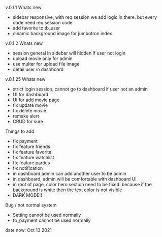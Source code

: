 v.0.1.1
Whats new
- sidebar responsive, with req.session we add logic in there. but every code need req.session code
- add favorite to tb_user
- dinamic background image for jumbotron index

v.0.1.2
Whats new
- session general in sidebar will hidden if user not login
- upload movie only for admin
- use multer for upload file image
- detail user in dashboard

v.0.1.25
Whats new
- strict login session, cannot go to dashboard if user not an admin
- UI for dashboard
- UI for add movie page
- fix update movie
- fix delete movie
- remake alert
- CRUD for sure

Things to add
- fix payment
- fix feature friends
- fix feature favorite
- fix feature watchlist
- fix feature parties
- fix notification
- in dashboard admin can add another user to be admin
- in dashboard, admin will be comfortable with dashboard UI 
- in root of page, color hero section need to be fixed. because if the background is white then the text color is not visible
- DARK MODE!!

Bug / not normal system
- Setting cannot be used normally
- tb_payment cannot be used normally

date now: Oct 13 2021
